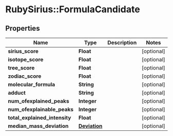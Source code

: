 # RubySirius::FormulaCandidate

## Properties
Name | Type | Description | Notes
------------ | ------------- | ------------- | -------------
**sirius_score** | **Float** |  | [optional] 
**isotope_score** | **Float** |  | [optional] 
**tree_score** | **Float** |  | [optional] 
**zodiac_score** | **Float** |  | [optional] 
**molecular_formula** | **String** |  | [optional] 
**adduct** | **String** |  | [optional] 
**num_ofexplained_peaks** | **Integer** |  | [optional] 
**num_ofexplainable_peaks** | **Integer** |  | [optional] 
**total_explained_intensity** | **Float** |  | [optional] 
**median_mass_deviation** | [**Deviation**](Deviation.md) |  | [optional] 

